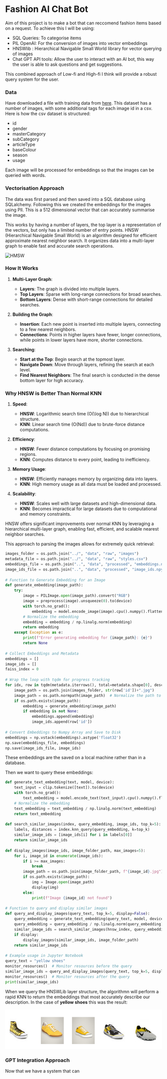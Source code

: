 # Fashion AI Chat Bot

Aim of this project is to make a bot that can reccomend fashion items based on a request. To achieve this I will be using: 

- SQL Queries: To categorise items
- PIL OpenAI: For the conversion of images into vector embeddings
- HNSWlib : Hierarchical Navigable Small World library for vector querying of images
- Chat GPT API tools: Allow the user to interact with an AI bot, this way the user is able to ask questions and get suggestions.

This combined approach of Low-fi and High-fi I think will provide a robust query system for the user.

### Data

Have downloaded a file with training data from [here](https://www.kaggle.com/datasets/paramaggarwal/fashion-product-images-small?select=images). This dataset has a number of images, with some additional tags for each image id in a csv. Here is how the csv dataset is structured:

- id
- gender
- masterCategory
- subCategory
- articleType
- baseColour
- season
- usage

Each image will be processed for embeddings so that the images can be queried with words.

### Vectorisation Approach

The data was first parsed and then saved into a SQL database using SQLalchemy. Following this we created the embeddings for the images using PIl. This is a 512 dimensional vector that can accurately summarise the image.

This works by having a number of layers, the top layer is a representation of the vectors, but only has a limited number of entry points. HNSW (Hierarchical Navigable Small World) is an algorithm designed for efficient approximate nearest neighbor search. It organizes data into a multi-layer graph to enable fast and accurate search operations.

![HMSW](./images/HNSW.png)

### How It Works
1. **Multi-Layer Graph**:
   - **Layers**: The graph is divided into multiple layers.
   - **Top Layers**: Sparse with long-range connections for broad searches.
   - **Bottom Layers**: Dense with short-range connections for detailed searches.

2. **Building the Graph**:
   - **Insertion**: Each new point is inserted into multiple layers, connecting to a few nearest neighbors.
   - **Connections**: Points in higher layers have fewer, longer connections, while points in lower layers have more, shorter connections.

3. **Searching**:
   - **Start at the Top**: Begin search at the topmost layer.
   - **Navigate Down**: Move through layers, refining the search at each level.
   - **Find Nearest Neighbors**: The final search is conducted in the dense bottom layer for high accuracy.

### Why HNSW is Better Than Normal KNN
1. **Speed**:
   - **HNSW**: Logarithmic search time \(O(\log N)\) due to hierarchical structure.
   - **KNN**: Linear search time \(O(Nd)\) due to brute-force distance computations.

2. **Efficiency**:
   - **HNSW**: Fewer distance computations by focusing on promising regions.
   - **KNN**: Computes distance to every point, leading to inefficiency.

3. **Memory Usage**:
   - **HNSW**: Efficiently manages memory by organizing data into layers.
   - **KNN**: High memory usage as all data must be loaded and processed.

4. **Scalability**:
   - **HNSW**: Scales well with large datasets and high-dimensional data.
   - **KNN**: Becomes impractical for large datasets due to computational and memory constraints.

HNSW offers significant improvements over normal KNN by leveraging a hierarchical multi-layer graph, enabling fast, efficient, and scalable nearest neighbor searches.

This approach to parsing the images allows for extremely quick retrieval:

```python
images_folder = os.path.join("../", "data", "raw", "images")
metadata_file = os.path.join("../", "data", "raw", "styles.csv")
embeddings_file = os.path.join("..", "data", "processed", "embeddings.npy")
image_ids_file = os.path.join("..", "data", "processed", "image_ids.npy")

# Function to Generate Embedding for an Image
def generate_embedding(image_path):
    try:
        image = PILImage.open(image_path).convert("RGB")
        image = preprocess(image).unsqueeze(0).to(device)
        with torch.no_grad():
            embedding = model.encode_image(image).cpu().numpy().flatten()
        # Normalize the embedding
        embedding = embedding / np.linalg.norm(embedding)
        return embedding
    except Exception as e:
        print(f"Error generating embedding for {image_path}: {e}")
        return None

# Collect Embeddings and Metadata
embeddings = []
image_ids = []
faiss_index = 0

# Wrap the loop with tqdm for progress tracking
for idx, row in tqdm(metadata.iterrows(), total=metadata.shape[0], desc="Processing images"):
    image_path = os.path.join(images_folder, str(row['id'])+".jpg")
    image_path = os.path.normpath(image_path)  # Normalize the path to ensure consistency
    if os.path.exists(image_path):
        embedding = generate_embedding(image_path)
        if embedding is not None:
            embeddings.append(embedding)
            image_ids.append(row['id'])

# Convert Embeddings to Numpy Array and Save to Disk
embeddings = np.vstack(embeddings).astype('float32')
np.save(embeddings_file, embeddings)
np.save(image_ids_file, image_ids)

```
These embeddings are the saved on a local machine rather than in a database. 

Then we want to query these embeddings:

```python
def generate_text_embedding(text, model, device):
    text_input = clip.tokenize([text]).to(device)
    with torch.no_grad():
        text_embedding = model.encode_text(text_input).cpu().numpy().flatten()
    # Normalize the embedding
    text_embedding = text_embedding / np.linalg.norm(text_embedding)
    return text_embedding
    
def search_similar_images(index, query_embedding, image_ids, top_k=5):
    labels, distances = index.knn_query(query_embedding, k=top_k)
    similar_image_ids = [image_ids[i] for i in labels[0]]
    return similar_image_ids

def display_images(image_ids, image_folder_path, max_images=5):
    for i, image_id in enumerate(image_ids):
        if i >= max_images:
            break
        image_path = os.path.join(image_folder_path, f"{image_id}.jpg")
        if os.path.exists(image_path):
            img = Image.open(image_path)
            display(img)
        else:
            print(f"Image {image_id} not found")

# Function to query and display similar images
def query_and_display_images(query_text, top_k=5, display=False):
    query_embedding = generate_text_embedding(query_text, model, device)
    query_embedding = query_embedding / np.linalg.norm(query_embedding)
    similar_image_ids = search_similar_images(hnsw_index, query_embedding, image_ids, top_k)
    if display:
        display_images(similar_image_ids, image_folder_path)
    return similar_image_ids

# Example usage in Jupyter Notebook
query_text = "yellow shoes"
monitor_resources()  # Monitor resources before the query
similar_image_ids = query_and_display_images(query_text, top_k=5, display=True)
monitor_resources()  # Monitor resources after the query
print(similar_image_ids)

```

When we query the HNSWLib layer structure, the algorithmn will perform a rapid KNN to return the embeddings that most accurately describe our description. In the case of __yellow shoes__ this was the result: 

![HMSW](./images/yellow_shoes_result.png)

### GPT Integration Approach

Now that we have a system that can 
